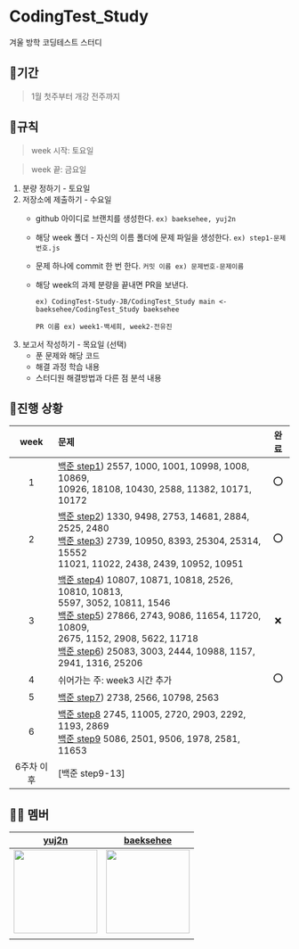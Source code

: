 # CodingTest_Study
겨울 방학 코딩테스트 스터디 

## 📍기간
> 1월 첫주부터 개강 전주까지

## 📍규칙
> week 시작: 토요일

> week 끝: 금요일

1. 분량 정하기 - 토요일
2. 저장소에 제출하기 - 수요일
   - github 아이디로 브랜치를 생성한다. `ex) baeksehee, yuj2n`
   - 해당 week 폴더 - 자신의 이름 폴더에 문제 파일을 생성한다. `ex) step1-문제번호.js`
   - 문제 하나에 commit 한 번 한다. `커밋 이름 ex) 문제번호-문제이름`
   - 해당 week의 과제 분량을 끝내면 PR을 보낸다.
     
     `ex) CodingTest-Study-JB/CodingTest_Study main <- baeksehee/CodingTest_Study baeksehee`
     
     `PR 이름 ex) week1-백세희, week2-전유진`
3. 보고서 작성하기 - 목요일 (선택)
    - 푼 문제와 해당 코드
    - 해결 과정 학습 내용
    - 스터디원 해결방법과 다른 점 분석 내용

## 📍진행 상황
| week | 문제 | 완료 |
| :--: | :-- | :--: |
|1     |[백준 step1]( https://www.acmicpc.net/step/1 )) 2557, 1000, 1001, 10998, 1008, 10869, </br>10926, 18108, 10430, 2588, 11382, 10171, 10172  |  ⭕    |
|2     |[백준 step2](https://www.acmicpc.net/step/4)) 1330, 9498, 2753, 14681, 2884, 2525, 2480</br>[백준 step3](https://www.acmicpc.net/step/3)) 2739, 10950, 8393, 25304, 25314, 15552 </br>11021, 11022, 2438, 2439, 10952, 10951|   ⭕    |  
|3     |[백준 step4](https://www.acmicpc.net/step/6)) 10807, 10871, 10818, 2526, 10810, 10813, </br>5597, 3052, 10811, 1546 </br>[백준 step5](https://www.acmicpc.net/step/7)) 27866, 2743, 9086, 11654, 11720, 10809, </br>2675, 1152, 2908, 5622, 11718 </br>[백준 step6](https://www.acmicpc.net/step/52)) 25083, 3003, 2444, 10988, 1157, 2941, 1316, 25206    | ❌     |
|4     |  쉬어가는 주: week3 시간 추가    |   ⭕   |
|5     | [백준 step7](https://www.acmicpc.net/step/2)) 2738, 2566, 10798, 2563 |      |
|6     | [백준 step8](https://www.acmicpc.net/step/8) 2745, 11005, 2720, 2903, 2292, 1193, 2869 </br>[백준 step9](https://www.acmicpc.net/step/10) 5086, 2501, 9506, 1978, 2581, 11653   |      |
|6주차 이후     | [백준 step9-13]   |      |

## 👋🏻 멤버
|                              [yuj2n](https://github.com/yuj2n)                               |                            [baeksehee](https://github.com/baeksehee)                            |
| :-----------------------------------------------------------------------------------------------: | :---------------------------------------------------------------------------------------------: |
| <img src = "https://avatars.githubusercontent.com/u/101913688?v=4" witdh = 150px height = 150px/> | <img src ="https://avatars.githubusercontent.com/u/107687216?v=4" width =150px height = 150px/> |
|                                                                                                   |                                                                                                 |
